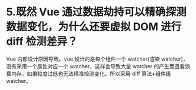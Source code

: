 # 5.既然 Vue 通过数据劫持可以精确探测数据变化，为什么还要虚拟 DOM 进行 diff 检测差异？

Vue 内部设计原因导致。vue 设计的是每个组件一个 watcher(渲染 watcher)，没有采用一个属性对应一个 watcher，这样会导致大量 watcher 的产生而且看浪费内存，如果粒度过低也无法精准检测变化。所以采用 diff 算法+组件级watcher。